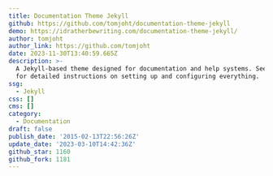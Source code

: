 ```yaml
---
title: Documentation Theme Jekyll
github: https://github.com/tomjoht/documentation-theme-jekyll
demo: https://idratherbewriting.com/documentation-theme-jekyll/
author: tomjoht
author_link: https://github.com/tomjoht
date: 2023-11-30T13:40:59.665Z
description: >-
  A Jekyll-based theme designed for documentation and help systems. See the link
  for detailed instructions on setting up and configuring everything.
ssg:
  - Jekyll
css: []
cms: []
category:
  - Documentation
draft: false
publish_date: '2015-02-13T22:56:26Z'
update_date: '2023-03-10T14:42:36Z'
github_star: 1160
github_fork: 1181
---
```


